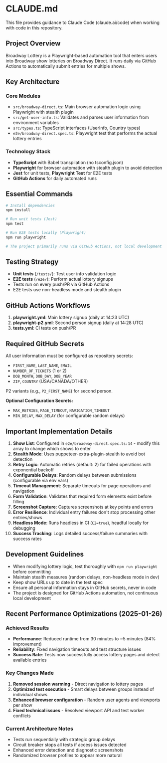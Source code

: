 # CLAUDE.md

This file provides guidance to Claude Code (claude.ai/code) when working with code in this repository.

## Project Overview

Broadway Lottery is a Playwright-based automation tool that enters users into Broadway show lotteries on Broadway Direct. It runs daily via GitHub Actions to automatically submit entries for multiple shows.

## Key Architecture

### Core Modules
- `src/broadway-direct.ts`: Main browser automation logic using Playwright with stealth plugin
- `src/get-user-info.ts`: Validates and parses user information from environment variables
- `src/types.ts`: TypeScript interfaces (UserInfo, Country types)
- `e2e/broadway-direct.spec.ts`: Playwright test that performs the actual lottery entries

### Technology Stack
- **TypeScript** with Babel transpilation (no tsconfig.json)
- **Playwright** for browser automation with stealth plugin to avoid detection
- **Jest** for unit tests, **Playwright Test** for E2E tests
- **GitHub Actions** for daily automated runs

## Essential Commands

```bash
# Install dependencies
npm install

# Run unit tests (Jest)
npm test

# Run E2E tests locally (Playwright)
npm run playwright

# The project primarily runs via GitHub Actions, not local development
```

## Testing Strategy

- **Unit tests** (`/tests/`): Test user info validation logic
- **E2E tests** (`/e2e/`): Perform actual lottery signups
- Tests run on every push/PR via GitHub Actions
- E2E tests use non-headless mode and stealth plugin

## GitHub Actions Workflows

1. **playwright.yml**: Main lottery signup (daily at 14:23 UTC)
2. **playwright-p2.yml**: Second person signup (daily at 14:28 UTC)
3. **tests.yml**: CI tests on push/PR

## Required GitHub Secrets

All user information must be configured as repository secrets:
- `FIRST_NAME`, `LAST_NAME`, `EMAIL`
- `NUMBER_OF_TICKETS` (1 or 2)
- `DOB_MONTH`, `DOB_DAY`, `DOB_YEAR`
- `ZIP`, `COUNTRY` (USA/CANADA/OTHER)

P2 variants (e.g., `P2_FIRST_NAME`) for second person.

**Optional Configuration Secrets:**
- `MAX_RETRIES`, `PAGE_TIMEOUT`, `NAVIGATION_TIMEOUT`
- `MIN_DELAY`, `MAX_DELAY` (for configurable random delays)

## Important Implementation Details

1. **Show List**: Configured in `e2e/broadway-direct.spec.ts:14` - modify this array to change which shows to enter
2. **Stealth Mode**: Uses puppeteer-extra-plugin-stealth to avoid bot detection
3. **Retry Logic**: Automatic retries (default: 2) for failed operations with exponential backoff
4. **Configurable Delays**: Random delays between submissions (configurable via env vars)
5. **Timeout Management**: Separate timeouts for page operations and navigation
6. **Form Validation**: Validates that required form elements exist before filling
7. **Screenshot Capture**: Captures screenshots at key points and errors
8. **Error Resilience**: Individual entry failures don't stop processing other entries/shows
9. **Headless Mode**: Runs headless in CI (`CI=true`), headful locally for debugging
10. **Success Tracking**: Logs detailed success/failure summaries with success rates

## Development Guidelines

- When modifying lottery logic, test thoroughly with `npm run playwright` before committing
- Maintain stealth measures (random delays, non-headless mode in dev)
- Keep show URLs up to date in the test spec
- Ensure all personal information stays in GitHub secrets, never in code
- The project is designed for GitHub Actions automation, not continuous local development

## Recent Performance Optimizations (2025-01-26)

### Achieved Results
- **Performance**: Reduced runtime from 30 minutes to ~5 minutes (84% improvement)
- **Reliability**: Fixed navigation timeouts and test structure issues
- **Success Rate**: Tests now successfully access lottery pages and detect available entries

### Key Changes Made
1. **Removed session warming** - Direct navigation to lottery pages
2. **Optimized test execution** - Smart delays between groups instead of individual shows
3. **Enhanced browser configuration** - Random user agents and viewports per show
4. **Fixed technical issues** - Resolved viewport API and test worker conflicts

### Current Architecture Notes
- Tests run sequentially with strategic group delays
- Circuit breaker stops all tests if access issues detected
- Enhanced error detection and diagnostic screenshots
- Randomized browser profiles to appear more natural